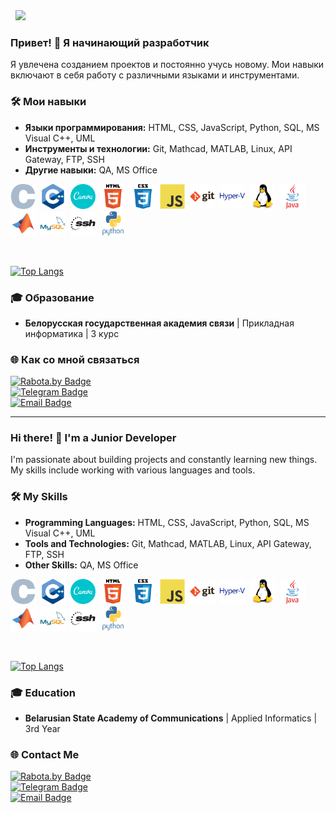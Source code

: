 <div id="header" align="left">
  <img src="https://media.giphy.com/media/v1.Y2lkPWVjZjA1ZTQ3d2RsanZobjJ2cW93Z2JpNWR6OTBwdnZnOWViaHc5Y3VzaHA2Y3BjNCZlcD12MV9naWZzX3JlbGF0ZWQmY3Q9Zw/3oKIPnAiaMCws8nOsE/giphy.gif" width="400"/>
</div>

### Привет! 👋 Я начинающий разработчик

Я увлечена созданием проектов и постоянно учусь новому. Мои навыки включают в себя работу с различными языками и инструментами.

### 🛠 Мои навыки

* **Языки программирования:** HTML, CSS, JavaScript, Python, SQL, MS Visual C++, UML
* **Инструменты и технологии:** Git, Mathcad, MATLAB, Linux, API Gateway, FTP, SSH
* **Другие навыки:** QA, MS Office

<div>
<img src="https://github.com/devicons/devicon/blob/master/icons/c/c-original.svg" title="C" alt="C" width="40" height="40"/>&nbsp;
<img src="https://github.com/devicons/devicon/blob/master/icons/cplusplus/cplusplus-original.svg" title="C++" alt="C++" width="40" height="40"/>&nbsp;
<img src="https://github.com/devicons/devicon/blob/master/icons/canva/canva-original.svg" title="Canva" alt="Canva" width="40" height="40"/>&nbsp;
<img src="https://github.com/devicons/devicon/blob/master/icons/html5/html5-original-wordmark.svg" title="HTML" alt="HTML" width="40" height="40"/>&nbsp;
<img src="https://github.com/devicons/devicon/blob/master/icons/css3/css3-original-wordmark.svg" title="cSS" alt="CSS" width="40" height="40"/>&nbsp;
<img src="https://github.com/devicons/devicon/blob/master/icons/javascript/javascript-original.svg" title="JavaScript" alt="JavaScript" width="40" height="40"/>&nbsp;
<img src="https://github.com/devicons/devicon/blob/master/icons/git/git-original-wordmark.svg" title="Git" alt="Git" width="40" height="40"/>&nbsp;
<img src="https://github.com/devicons/devicon/blob/master/icons/hyperv/hyperv-original-wordmark.svg" title="Hyper-V" alt="Hyper-V" width="40" height="40"/>&nbsp;
<img src="https://github.com/devicons/devicon/blob/master/icons/linux/linux-original.svg" title="Linux" alt="Linux" width="40" height="40"/>&nbsp;
<img src="https://github.com/devicons/devicon/blob/master/icons/java/java-original-wordmark.svg" title="Java" alt="Java" width="40" height="40"/>&nbsp;
<img src="https://github.com/devicons/devicon/blob/master/icons/matlab/matlab-original.svg" title="Matlab" alt="Matlab" width="40" height="40"/>&nbsp;
<img src="https://github.com/devicons/devicon/blob/master/icons/mysql/mysql-original-wordmark.svg" title="MySQL" alt="MySQL" width="40" height="40"/>&nbsp;
<img src="https://github.com/devicons/devicon/blob/master/icons/ssh/ssh-original-wordmark.svg" title="SSH" alt="SSH" width="40" height="40"/>&nbsp;
<img src="https://github.com/devicons/devicon/blob/master/icons/python/python-original-wordmark.svg" title="Python" alt="Python" width="40" height="40"/>&nbsp;
</div>
<br>
<p dir="auto" style="
    margin-top: 28px;
"><a href="https://github.com/anuraghazra/github-readme-stats"><img src="https://camo.githubusercontent.com/e4f59555cd84cdb73eb33f15d72f77e9943230d68abff51ee03eff77fb6c19ee/68747470733a2f2f6769746875622d726561646d652d73746174732e76657263656c2e6170702f6170692f746f702d6c616e67732f3f757365726e616d653d756c616c757961266c61796f75743d636f6d70616374267468656d653d766973696f6e2d667269656e646c792d6461726b" alt="Top Langs" data-canonical-src="https://github-readme-stats.vercel.app/api/top-langs/?username=ulaluya&amp;layout=compact&amp;theme=vision-friendly-dark" style="max-width: 100%;"></a></p>


  
### 🎓 Образование

* **Белорусская государственная академия связи** | Прикладная информатика | 3 курс


### 🌐 Как со мной связаться

<div id="badges">
  <a href="https://rabota.by/applicant/resumes">
    <img src="https://img.shields.io/badge/RABOTA.BY-FF6600?style=for-the-badge&logo=materialdesign&logoColor=white" alt="Rabota.by Badge"/>
  </a>
  <br/>
  <a href="https://t.me/ulaluya">
    <img src="https://img.shields.io/badge/Telegram-2CA5E0?style=for-the-badge&logo=telegram&logoColor=white" alt="Telegram Badge"/>
  </a>
  <br/>
<a href="mailto:daskeviculia041@gmail.com">
  <img src="https://img.shields.io/badge/Email-D14836?style=for-the-badge&logo=gmail&logoColor=white" alt="Email Badge"/>
</a>
</div>

---

### Hi there! 👋 I'm a Junior Developer

I'm passionate about building projects and constantly learning new things. My skills include working with various languages and tools.


### 🛠 My Skills

* **Programming Languages:** HTML, CSS, JavaScript, Python, SQL, MS Visual C++, UML
* **Tools and Technologies:** Git, Mathcad, MATLAB, Linux, API Gateway, FTP, SSH
* **Other Skills:** QA, MS Office

<div>
<img src="https://github.com/devicons/devicon/blob/master/icons/c/c-original.svg" title="C" alt="C" width="40" height="40"/>&nbsp;
<img src="https://github.com/devicons/devicon/blob/master/icons/cplusplus/cplusplus-original.svg" title="C++" alt="C++" width="40" height="40"/>&nbsp;
<img src="https://github.com/devicons/devicon/blob/master/icons/canva/canva-original.svg" title="Canva" alt="Canva" width="40" height="40"/>&nbsp;
<img src="https://github.com/devicons/devicon/blob/master/icons/html5/html5-original-wordmark.svg" title="HTML" alt="HTML" width="40" height="40"/>&nbsp;
<img src="https://github.com/devicons/devicon/blob/master/icons/css3/css3-original-wordmark.svg" title="cSS" alt="CSS" width="40" height="40"/>&nbsp;
<img src="https://github.com/devicons/devicon/blob/master/icons/javascript/javascript-original.svg" title="JavaScript" alt="JavaScript" width="40" height="40"/>&nbsp;
<img src="https://github.com/devicons/devicon/blob/master/icons/git/git-original-wordmark.svg" title="Git" alt="Git" width="40" height="40"/>&nbsp;
<img src="https://github.com/devicons/devicon/blob/master/icons/hyperv/hyperv-original-wordmark.svg" title="Hyper-V" alt="Hyper-V" width="40" height="40"/>&nbsp;
<img src="https://github.com/devicons/devicon/blob/master/icons/linux/linux-original.svg" title="Linux" alt="Linux" width="40" height="40"/>&nbsp;
<img src="https://github.com/devicons/devicon/blob/master/icons/java/java-original-wordmark.svg" title="Java" alt="Java" width="40" height="40"/>&nbsp;
<img src="https://github.com/devicons/devicon/blob/master/icons/matlab/matlab-original.svg" title="Matlab" alt="Matlab" width="40" height="40"/>&nbsp;
<img src="https://github.com/devicons/devicon/blob/master/icons/mysql/mysql-original-wordmark.svg" title="MySQL" alt="MySQL" width="40" height="40"/>&nbsp;
<img src="https://github.com/devicons/devicon/blob/master/icons/ssh/ssh-original-wordmark.svg" title="SSH" alt="SSH" width="40" height="40"/>&nbsp;
<img src="https://github.com/devicons/devicon/blob/master/icons/python/python-original-wordmark.svg" title="Python" alt="Python" width="40" height="40"/>&nbsp;
</div>
<br>
<p dir="auto" style="
    margin-top: 28px;
"><a href="https://github.com/anuraghazra/github-readme-stats"><img src="https://camo.githubusercontent.com/e4f59555cd84cdb73eb33f15d72f77e9943230d68abff51ee03eff77fb6c19ee/68747470733a2f2f6769746875622d726561646d652d73746174732e76657263656c2e6170702f6170692f746f702d6c616e67732f3f757365726e616d653d756c616c757961266c61796f75743d636f6d70616374267468656d653d766973696f6e2d667269656e646c792d6461726b" alt="Top Langs" data-canonical-src="https://github-readme-stats.vercel.app/api/top-langs/?username=ulaluya&amp;layout=compact&amp;theme=vision-friendly-dark" style="max-width: 100%;"></a></p>


### 🎓 Education

* **Belarusian State Academy of Communications** | Applied Informatics | 3rd Year


### 🌐 Contact Me

<div id="badges">
  <a href="https://rabota.by/applicant/resumes">
    <img src="https://img.shields.io/badge/RABOTA.BY-FF6600?style=for-the-badge&logo=materialdesign&logoColor=white" alt="Rabota.by Badge"/>
  </a>
  <br/>
  <a href="https://t.me/ulaluya">
    <img src="https://img.shields.io/badge/Telegram-2CA5E0?style=for-the-badge&logo=telegram&logoColor=white" alt="Telegram Badge"/>
  </a>
  <br/>
<a href="mailto:daskeviculia041@gmail.com">
  <img src="https://img.shields.io/badge/Email-D14836?style=for-the-badge&logo=gmail&logoColor=white" alt="Email Badge"/>
</a>
</div>
